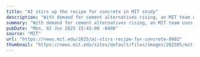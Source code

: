 ```yaml
---
title: "AI stirs up the recipe for concrete in MIT study"
description: "With demand for cement alternatives rising, an MIT team uses machine learning to hunt for new ingredients across the scientific literature."
summary: "With demand for cement alternatives rising, an MIT team uses machine learning to hunt for new ingredients across the scientific literature."
pubDate: "Mon, 02 Jun 2025 15:45:00 -0400"
source: "MIT"
url: "https://news.mit.edu/2025/ai-stirs-recipe-for-concrete-0602"
thumbnail: "https://news.mit.edu/sites/default/files/images/202505/mit-Soroush-Mahjoubi.jpg"
---
```


